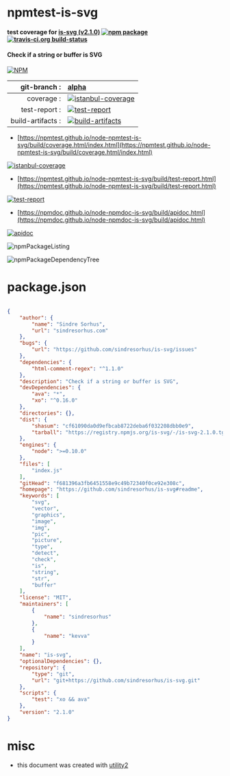 # npmtest-is-svg

#### test coverage for  [is-svg (v2.1.0)](https://github.com/sindresorhus/is-svg#readme)  [![npm package](https://img.shields.io/npm/v/npmtest-is-svg.svg?style=flat-square)](https://www.npmjs.org/package/npmtest-is-svg) [![travis-ci.org build-status](https://api.travis-ci.org/npmtest/node-npmtest-is-svg.svg)](https://travis-ci.org/npmtest/node-npmtest-is-svg)

#### Check if a string or buffer is SVG

[![NPM](https://nodei.co/npm/is-svg.png?downloads=true&downloadRank=true&stars=true)](https://www.npmjs.com/package/is-svg)

| git-branch : | [alpha](https://github.com/npmtest/node-npmtest-is-svg/tree/alpha)|
|--:|:--|
| coverage : | [![istanbul-coverage](https://npmtest.github.io/node-npmtest-is-svg/build/coverage.badge.svg)](https://npmtest.github.io/node-npmtest-is-svg/build/coverage.html/index.html)|
| test-report : | [![test-report](https://npmtest.github.io/node-npmtest-is-svg/build/test-report.badge.svg)](https://npmtest.github.io/node-npmtest-is-svg/build/test-report.html)|
| build-artifacts : | [![build-artifacts](https://npmtest.github.io/node-npmtest-is-svg/glyphicons_144_folder_open.png)](https://github.com/npmtest/node-npmtest-is-svg/tree/gh-pages/build)|

- [https://npmtest.github.io/node-npmtest-is-svg/build/coverage.html/index.html](https://npmtest.github.io/node-npmtest-is-svg/build/coverage.html/index.html)

[![istanbul-coverage](https://npmtest.github.io/node-npmtest-is-svg/build/screenCapture.buildCi.browser.%252Ftmp%252Fbuild%252Fcoverage.lib.html.png)](https://npmtest.github.io/node-npmtest-is-svg/build/coverage.html/index.html)

- [https://npmtest.github.io/node-npmtest-is-svg/build/test-report.html](https://npmtest.github.io/node-npmtest-is-svg/build/test-report.html)

[![test-report](https://npmtest.github.io/node-npmtest-is-svg/build/screenCapture.buildCi.browser.%252Ftmp%252Fbuild%252Ftest-report.html.png)](https://npmtest.github.io/node-npmtest-is-svg/build/test-report.html)

- [https://npmdoc.github.io/node-npmdoc-is-svg/build/apidoc.html](https://npmdoc.github.io/node-npmdoc-is-svg/build/apidoc.html)

[![apidoc](https://npmdoc.github.io/node-npmdoc-is-svg/build/screenCapture.buildCi.browser.%252Ftmp%252Fbuild%252Fapidoc.html.png)](https://npmdoc.github.io/node-npmdoc-is-svg/build/apidoc.html)

![npmPackageListing](https://npmtest.github.io/node-npmtest-is-svg/build/screenCapture.npmPackageListing.svg)

![npmPackageDependencyTree](https://npmtest.github.io/node-npmtest-is-svg/build/screenCapture.npmPackageDependencyTree.svg)



# package.json

```json

{
    "author": {
        "name": "Sindre Sorhus",
        "url": "sindresorhus.com"
    },
    "bugs": {
        "url": "https://github.com/sindresorhus/is-svg/issues"
    },
    "dependencies": {
        "html-comment-regex": "^1.1.0"
    },
    "description": "Check if a string or buffer is SVG",
    "devDependencies": {
        "ava": "*",
        "xo": "^0.16.0"
    },
    "directories": {},
    "dist": {
        "shasum": "cf61090da0d9efbcab8722deba6f032208dbb0e9",
        "tarball": "https://registry.npmjs.org/is-svg/-/is-svg-2.1.0.tgz"
    },
    "engines": {
        "node": ">=0.10.0"
    },
    "files": [
        "index.js"
    ],
    "gitHead": "f681396a3fb6451558e9c49b72340f0ce92e308c",
    "homepage": "https://github.com/sindresorhus/is-svg#readme",
    "keywords": [
        "svg",
        "vector",
        "graphics",
        "image",
        "img",
        "pic",
        "picture",
        "type",
        "detect",
        "check",
        "is",
        "string",
        "str",
        "buffer"
    ],
    "license": "MIT",
    "maintainers": [
        {
            "name": "sindresorhus"
        },
        {
            "name": "kevva"
        }
    ],
    "name": "is-svg",
    "optionalDependencies": {},
    "repository": {
        "type": "git",
        "url": "git+https://github.com/sindresorhus/is-svg.git"
    },
    "scripts": {
        "test": "xo && ava"
    },
    "version": "2.1.0"
}
```



# misc
- this document was created with [utility2](https://github.com/kaizhu256/node-utility2)
